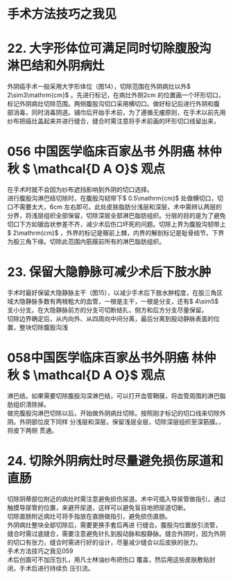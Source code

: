 # 手术方法技巧之我见  
# 22.  大字形体位可满足同时切除腹股沟 淋巴结和外阴病灶  
外阴癌手术一般采用大字形体位（图14），切除范围在外阴病灶以外$ 2\sim3\mathrm{cm}$    。先进行标记，在病灶外侧2cm 的位置画一个环形切口，标记外阴病灶切除范围。两侧腹股沟切口采用横切口。做好标记后进行外阴和腹 部消毒，同时消毒阴道。铺巾后开始手术前，为了遵循无瘤原则，在手术以前先用纱布把癌灶盖起来并进行缝合，缝合时需注意将手术前画的环形切口线留出来，  
# 056 中国医学临床百家丛书 外阴癌  林仲秋  $ \mathcal{D A O}$    观点  
在手术时就不会因为纱布遮挡影响到外阴的切口选择。  
进行腹股沟淋巴结切除时，在腹股沟韧带下$ 0.5\mathrm{cm}$    处做横切口，切口不需要太大，6cm 左右即可。此处皮肤脂肪分浅层和深层，术中需辨认两层的分界，将浅层组织全部保留，切除深层全部淋巴脂肪组织。分层的目的是为了避免切口下方如锯齿状参差不齐，减少术后伤口坏死的问题。切除上界为腹股沟韧带上$ 2\mathrm{cm}$    ，外界的标记是髂前上棘，内界的解剖标记是耻骨结节，下界为股三角下缘。切除此范围内筋膜前所有的淋巴脂肪组织。  
# 23.  保留大隐静脉可减少术后下肢水肿  
手术时最好保留大隐静脉主干（图15），以减少手术后下肢水肿程度，在股三角区域大隐静脉多数有两根粗大的血管，一根是主干，一根是分支，还有$ 4\sim5$ 支小分支。在大隐静脉前方的分支可切断结扎，侧方和后方分支尽量保留。  
切除边界确定后，从内向外、从四周向中间分离，最后分离到股动静脉表面的位置，整块切除腹股沟浅  
# 058中国医学临床百家丛书外阴癌  林仲秋  $ \mathcal{D A O}$    观点  
淋巴结。如果需要切除腹股沟深淋巴结，可以打开血管鞘膜，将血管周围的淋巴脂肪组织清除掉。  
做完腹股沟淋巴切除以后，开始做外阴病灶切除。按照刚才标记的切口线来切除外阴。外阴部位皮下同样 分浅层和深层，保留浅层全层，切除深层组织至深筋膜。，将皮下两侧 贯通。  
# 24. 切除外阴病灶时尽量避免损伤尿道和直肠  
切除阴蒂部位附近的病灶时需注意避免损伤尿道。术中可插入导尿管做指引，通过触摸导尿管的位置，来避开尿道，这样可以避免盲目地把尿道切断。  
切除直肠附近病灶可将手指放在直肠做指引，避免损伤直肠。  
外阴病灶整块全部切除后，需要更换手套后再进 行缝合。腹股沟位置放引流管，缝合时需过底缝合，需要注意避免针扎到股动脉和股静脉。缝合外阴时，因为外阴的切口有张力，缝合时需进行好的设计，尽量减少缝合以后皮肤的张力。  
手术方法技巧之我见059  
术后创面可不加压包扎，用凡士林油纱布把伤口 覆盖，然后用这些皮肤敷贴封闭，手术后进行持续负 压引流。  